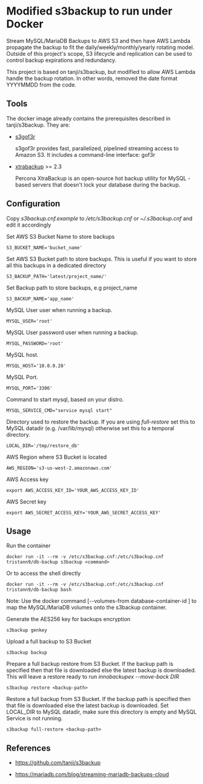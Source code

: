 # Modified s3backup to run under Docker

Stream MySQL/MariaDB Backups to AWS S3 and then have AWS Lambda propagate the backup to fit the daily/weekly/monthly/yearly rotating model.  Outside of this project's scope, S3 lifecycle and replication can be used to control backup expirations and redundancy.

This project is based on tanji/s3backup, but modified to allow AWS Lambda handle the backup rotation.  In other words, removed the date format YYYYMMDD from the code.


## Tools

The docker image already contains the prerequisites described in tanji/s3backup.  They are: 


- [s3gof3r](https://github.com/rlmcpherson/s3gof3r)

  s3gof3r provides fast, parallelized, pipelined streaming access to Amazon S3. It includes a command-line interface: gof3r
- [xtrabackup](http://www.percona.com/downloads/XtraBackup/LATEST/) >= 2.3

  Percona XtraBackup is an open-source hot backup utility for MySQL - based servers that doesn't lock your database during the backup.

## Configuration

Copy *s3backup.cnf.example* to */etc/s3backup.cnf* or *~/.s3backup.cnf* and edit it accordingly

Set AWS S3 Bucket Name to store backups

```
S3_BUCKET_NAME='bucket_name'
```

Set AWS S3 Bucket path to store backups. This is useful if you want to store all this backups in a dedicated directory

```
S3_BACKUP_PATH='latest/project_name/'
```

Set Backup path to store backups, e.g project_name

```
S3_BACKUP_NAME='app_name'
```

MySQL User user when running a backup.

```
MYSQL_USER='root'
```

MySQL User password user when running a backup.

```
MYSQL_PASSWORD='root'
```

MySQL host.

```
MYSQL_HOST='10.0.0.20'
```

MySQL Port.

```
MYSQL_PORT='3306'
```

Command to start mysql, based on your distro.

```
MYSQL_SERVICE_CMD="service mysql start"
```

Directory used to restore the backup. If you are using *full-restore* set this to MySQL datadir (e.g. /var/lib/mysql) otherwise set this to a temporal directory.

```
LOCAL_DIR='/tmp/restore_db'
```

AWS Region where S3 Bucket is located

```
AWS_REGION='s3-us-west-2.amazonaws.com'
```

AWS Access key

```
export AWS_ACCESS_KEY_ID='YOUR_AWS_ACCESS_KEY_ID'
```

AWS Secret key

```
export AWS_SECRET_ACCESS_KEY='YOUR_AWS_SECRET_ACCESS_KEY'
```

## Usage

Run the container

```
docker run -it --rm -v /etc/s3backup.cnf:/etc/s3backup.cnf  tristann9/db-backup s3backup <command>
```

Or to access the shell directly

```
docker run -it --rm -v /etc/s3backup.cnf:/etc/s3backup.cnf  tristann9/db-backup bash
```

Note: Use the docker command [--volumes-from database-container-id ] to map the MySQL/MariaDB volumes onto the s3backup container.

 

Generate the AES256 key for backups encryption

```
s3backup genkey
```

Upload a full backup to S3 Bucket

```
s3backup backup
```


Prepare a full backup restore from S3 Bucket.  If the backup path is specified then that file is downloaded else the latest backup is downloaded. This will leave a restore ready to run *innobackupex --move-back DIR*

```
s3backup restore <backup-path> 
```

Restore a full backup from S3 Bucket.  If the backup path is specified then that file is downloaded else the latest backup is downloaded. Set LOCAL_DIR to MySQL datadir, make sure this directory is empty and MySQL Service is not running.

```
s3backup full-restore <backup-path> 
```

## References

- https://github.com/tanji/s3backup

- https://mariadb.com/blog/streaming-mariadb-backups-cloud
